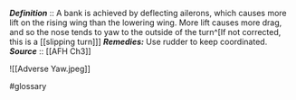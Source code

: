 ***Definition***    :: A bank is achieved by deflecting ailerons, which causes more lift on the rising wing than the lowering wing. More lift causes more drag, and so the nose tends to yaw to the outside of the turn^[If not corrected, this is a [[slipping turn]]]
***Remedies:*** Use rudder to keep coordinated.
***Source***         :: [[AFH Ch3]]

![[Adverse Yaw.jpeg]]

#glossary  